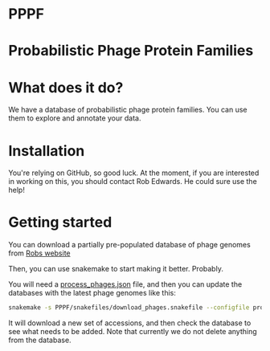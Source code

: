 # PPPF

# Probabilistic Phage Protein Families

# What does it do?

We have a database of probabilistic phage protein families. You can use them to explore and annotate your data.

# Installation

You're relying on GitHub, so good luck. At the moment, if you are interested in working on this, you should contact
 Rob Edwards. He could sure use the help!
 
 # Getting started
 
 You can download a partially pre-populated database of phage genomes from [Robs website](https://edwards.sdsu.edu/phage/PPPF/phages.sql)
 
 Then, you can use snakemake to start making it better. Probably.
 
 You will need a [process_phages.json](snakefiles/process_phages.json) file, and then you can update the databases 
 with the latest phage genomes like this:
 
 ```bash
snakemake -s PPPF/snakefiles/download_phages.snakefile --configfile process_phages.json
```
 
 It will download a new set of accessions, and then check the database to see what needs to be added. 
 Note that currently we do not delete anything from the database.
 
 